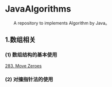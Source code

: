 # JavaAlgorithms

&emsp;&emsp;A repository to implements Algorithm by Java。

## 1.数组相关

### (1) 数组结构的基本使用

[283. Move Zeroes](https://leetcode.com/problems/move-zeroes/description/)

### (2) 对撞指针法的使用
